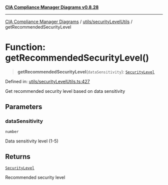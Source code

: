 [**CIA Compliance Manager Diagrams v0.8.28**](../../../README.md)

***

[CIA Compliance Manager Diagrams](../../../modules.md) / [utils/securityLevelUtils](../README.md) / getRecommendedSecurityLevel

# Function: getRecommendedSecurityLevel()

> **getRecommendedSecurityLevel**(`dataSensitivity`): [`SecurityLevel`](../../../types/cia/type-aliases/SecurityLevel.md)

Defined in: [utils/securityLevelUtils.ts:427](https://github.com/Hack23/cia-compliance-manager/blob/7619f76b35999bc4eb3f6ff6c1e77c13be78f250/src/utils/securityLevelUtils.ts#L427)

Get recommended security level based on data sensitivity

## Parameters

### dataSensitivity

`number`

Data sensitivity level (1-5)

## Returns

[`SecurityLevel`](../../../types/cia/type-aliases/SecurityLevel.md)

Recommended security level
